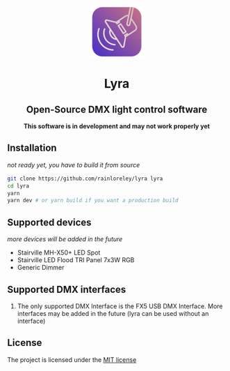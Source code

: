 <p align="center"><img  width="120px" src="/build/icon.png"></p>
<div>
<h1 align="center">Lyra</h1>
<h2 align="center">Open-Source DMX light control software</h2>
</div>

<p align="center"><b>This software is in development and may not work properly yet</b></p>

## Installation

_not ready yet, you have to build it from source_

```bash
git clone https://github.com/rainloreley/lyra lyra
cd lyra
yarn
yarn dev # or yarn build if you want a production build
```

## Supported devices

_more devices will be added in the future_

- Stairville MH-X50+ LED Spot
- Stairville LED Flood TRI Panel 7x3W RGB
- Generic Dimmer

## Supported DMX interfaces

1. The only supported DMX Interface is the FX5 USB DMX Interface. More interfaces may be added in the future (lyra can be used without an interface)

## License

The project is licensed under the [MIT license](LICENSE)
